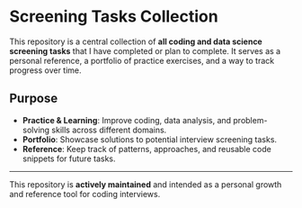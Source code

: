 # Screening Tasks Collection

This repository is a central collection of **all coding and data science screening tasks** that I have completed or plan to complete. It serves as a personal reference, a portfolio of practice exercises, and a way to track progress over time.

## Purpose

- **Practice & Learning**: Improve coding, data analysis, and problem-solving skills across different domains.
- **Portfolio**: Showcase solutions to potential interview screening tasks.
- **Reference**: Keep track of patterns, approaches, and reusable code snippets for future tasks.

---

This repository is **actively maintained** and intended as a personal growth and reference tool for coding interviews.
